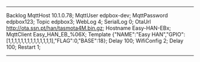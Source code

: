 <hr>


Backlog MqttHost 10.1.0.78; MqttUser edpbox-dev; MqttPassword edpbox123; Topic edpbox3; WebLog 4; SerialLog 0; OtaUrl http://ota.ssn.pt/han/tasmota4M.bin.gz; Hostname Easy-HAN-EBx; MqttClient Easy_HAN_EB_%06X; Template {"NAME":"Easy HAN","GPIO":[1,1,1,1,1,1,1,1,1,1,1,1,1,1],"FLAG":0,"BASE":18}; Delay 100; WifiConfig 2; Delay 100; Restart 1;


<hr>


